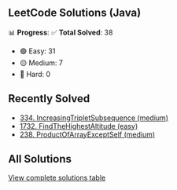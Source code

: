 ## LeetCode Solutions (Java)

📊 **Progress**:
✅ **Total Solved**: 38
- 🟢 Easy: 31
- 🟡 Medium: 7
- 🔴 Hard: 0

## Recently Solved
- [334. IncreasingTripletSubsequence (medium)](src/medium/_334_IncreasingTripletSubsequence.java)
- [1732. FindTheHighestAltitude (easy)](src/easy/_1732_FindTheHighestAltitude.java)
- [238. ProductOfArrayExceptSelf (medium)](src/medium/_238_ProductOfArrayExceptSelf.java)

## All Solutions
[View complete solutions table](solutions.md)
